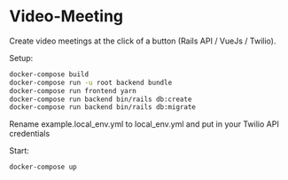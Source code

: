 # Video-Meeting

Create video meetings at the click of a button (Rails API / VueJs / Twilio).

Setup:

```sh
docker-compose build
docker-compose run -u root backend bundle
docker-compose run frontend yarn
docker-compose run backend bin/rails db:create
docker-compose run backend bin/rails db:migrate
```

Rename example.local_env.yml to local_env.yml and put in your Twilio API credentials

Start:

```sh
docker-compose up
```

